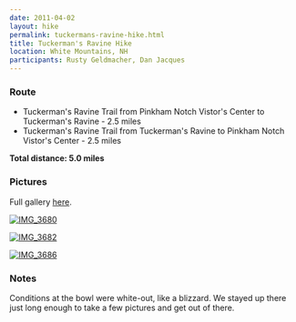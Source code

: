```yaml
---
date: 2011-04-02
layout: hike
permalink: tuckermans-ravine-hike.html
title: Tuckerman's Ravine Hike
location: White Mountains, NH
participants: Rusty Geldmacher, Dan Jacques
---
```


### Route

  * Tuckerman's Ravine Trail from Pinkham Notch Vistor's Center to Tuckerman's Ravine - 2.5 miles
  * Tuckerman's Ravine Trail from Tuckerman's Ravine to Pinkham Notch Vistor's Center - 2.5 miles

**Total distance: 5.0 miles**

### Pictures

Full gallery [here](http://www.flickr.com/photos/geldmacher/sets/72157629504637935/with/6803841018/).

[![IMG_3680](http://farm8.staticflickr.com/7208/6803841018_69ec7a70f1.jpg)](http://www.flickr.com/photos/geldmacher/6803841018/)

[![IMG_3682](http://farm8.staticflickr.com/7203/6803841802_e4d6c1f5ce.jpg)](http://www.flickr.com/photos/geldmacher/6803841802/)

[![IMG_3686](http://farm8.staticflickr.com/7204/6803846288_cd0dd1d195.jpg)](http://www.flickr.com/photos/geldmacher/6803846288/)

### Notes

Conditions at the bowl were white-out, like a blizzard. We stayed up there just long enough to take a few pictures and get out of there.
